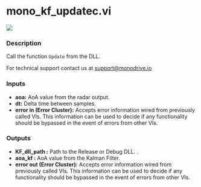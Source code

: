 # mono_kf_updatec.vi
<p class="img_container">
<img class="lg_img" src="https://github.com/monoDriveIO/documentation/raw/master/WikiPhotos/LV_client/shared_libraries/mono__kf__updatec.png" 
  />
</p>

### Description 
Call the function `Update` from the DLL.

For technical support contact us at support@monodrive.io

### Inputs
- **aoa:** AoA value from the radar output.
- **dt:** Delta time between samples.
- **error in (Error Cluster):** Accepts error information wired from previously called VIs. This information can be used to decide if any functionality should be bypassed in the event of errors from other VIs.


### Outputs
- **KF_dll_path :** Path to the Release or Debug DLL. .
- **aoa_kf :** AoA value from the Kalman Filter.
- **error out (Error Cluster):** Accepts error information wired from previously called VIs. This information can be used to decide if any functionality should be bypassed in the event of errors from other VIs.

<p>&nbsp;</p>